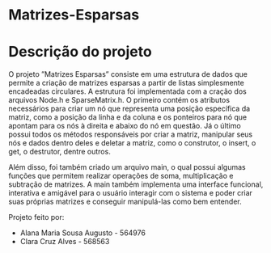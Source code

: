 # Matrizes-Esparsas
# Descrição do projeto

O projeto ”Matrizes Esparsas” consiste em uma estrutura de dados que permite a criação
de matrizes esparsas a partir de listas simplesmente encadeadas circulares. A estrutura foi
implementada com a cração dos arquivos Node.h e SparseMatrix.h. O primeiro contém
os atributos necessários para criar um nó que representa uma posição específica da matriz,
como a posição da linha e da coluna e os ponteiros para nó que apontam para os nós à
direita e abaixo do nó em questão. Já o último possui todos os métodos responsáveis
por criar a matriz, manipular seus nós e dados dentro deles e deletar a matriz, como o
construtor, o insert, o get, o destrutor, dentre outros.

Além disso, foi também criado um arquivo main, o qual possui algumas funções
que permitem realizar operações de soma, multiplicação e subtração de matrizes. A main
também implementa uma interface funcional, interativa e amigável para o usuário interagir
com o sistema e poder criar suas próprias matrizes e conseguir manipulá-las como
bem entender.

Projeto feito por:
- Alana Maria Sousa Augusto - 564976
- Clara Cruz Alves - 568563